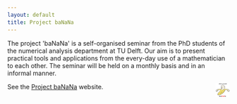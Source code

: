 ```yaml
---
layout: default
title: Project baNaNa
---
```


The project 'baNaNa' is a self-organised seminar from the PhD students of the numerical analysis department at TU Delft. Our aim is to present practical tools and applications from the every-day use of a mathematician to each other. The seminar will be held on a monthly basis and in an informal manner.

See the [Project baNaNa] website. <img style="float: right" src="images/banana_logo.png" width=32 height=32 />


[Project baNaNa]: http://projectbanana.github.io
